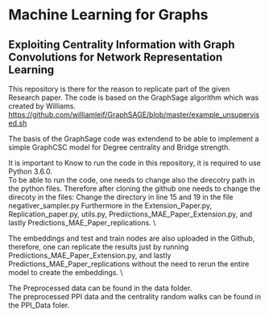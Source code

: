 # Machine Learning for Graphs
## Exploiting Centrality Information with Graph Convolutions for Network Representation Learning

This repository is there for the reason to replicate part of the given Research paper. 
The code is based on the GraphSage algorithm which was created by Williams.
https://github.com/williamleif/GraphSAGE/blob/master/example_unsupervised.sh

The basis of the GraphSage code was extendend to be able to implement a simple GraphCSC model for Degree centrality and Bridge strength. 

It is important to Know to run the code in this repository, it is required to use Python 3.6.0. \
To be able to run the code, one needs to change also the direcotry path in the python files. 
Therefore after cloning the github one needs to change the direcoty in the files: 
Change the directory in line 15 and 19 in the file negativer_sampler.py
Furthermore in the Extension_Paper.py, Replication_paper.py, utils.py, Prediictions_MAE_Paper_Extension.py, and lastly Predictions_MAE_Paper_replications. \\

The embeddings and test and train nodes are also uploaded in the Github, therefore, one can replicate the results just by running  Prediictions_MAE_Paper_Extension.py, and lastly Predictions_MAE_Paper_replications without the need to rerun the entire model to create the embeddings. \\

The Preprocessed data can be found in the data folder. \
The preprocessed PPI data and the centrality random walks can be found in the PPI_Data foler. 
